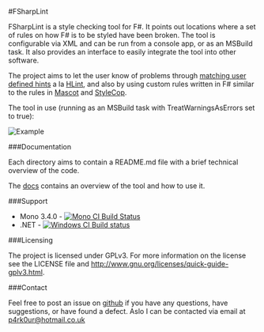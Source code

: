 #FSharpLint

FSharpLint is a style checking tool for F#. It points out locations where a set of rules on how F# is to be styled have been broken.
The tool is configurable via XML and can be run from a console app, or as an MSBuild task. It also provides an interface to easily integrate the tool into other software.

The project aims to let the user know of problems through [matching user defined hints](docs/Hints.md) a la [HLint](http://community.haskell.org/~ndm/hlint/), and also by using custom rules written in F# similar to the rules in [Mascot](http://mascot.x9c.fr/manual.html) and [StyleCop](http://stylecop.codeplex.com/).

The tool in use (running as an MSBuild task with TreatWarningsAsErrors set to true):

![Example](http://i.imgur.com/D4c9g1m.png)

###Documentation

Each directory aims to contain a README.md file with a brief technical overview of the code. 

The [docs](http://duckmatt.github.io/FSharpLint/) contains an overview of the tool and how to use it.

###Support

* Mono 3.4.0 - [![Mono CI Build Status](https://travis-ci.org/duckmatt/FSharpLint.svg?branch=master "Build Status")](https://travis-ci.org/duckmatt/FSharpLint)
* .NET - [![Windows CI Build status](https://ci.appveyor.com/api/projects/status/y720rs0ek67vxumf "Build Status")](https://ci.appveyor.com/project/duckmatt/FSharpLint)

###Licensing

The project is licensed under GPLv3. For more information on the license see the LICENSE file and http://www.gnu.org/licenses/quick-guide-gplv3.html.

###Contact

Feel free to post an issue on [github](https://github.com/duckmatt/FSharpLint/issues) if you have any questions, have suggestions, or have found a defect.
Aslo I can be contacted via email at [p4rk0ur@hotmail.co.uk](mailto:p4rk0ur@hotmail.co.uk)
